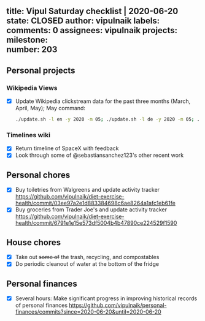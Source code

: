 title:	Vipul Saturday checklist | 2020-06-20
state:	CLOSED
author:	vipulnaik
labels:	
comments:	0
assignees:	vipulnaik
projects:	
milestone:	
number:	203
--
## Personal projects

### Wikipedia Views

- [x] Update Wikipedia clickstream data for the past three months (March, April, May); May command:

  ```bash
  ./update.sh -l en -y 2020 -m 05; ./update.sh -l de -y 2020 -m 05; ./update.sh -l es -y 2020 -m 05; ./update.sh -l fr -y 2020 -m 05; ./update.sh -l it -y 2020 -m 05; ./update.sh -l ja -y 2020 -m 05; ./update.sh -l pl -y 2020 -m 05; ./update.sh -l pt -y 2020 -m 05; ./update.sh -l ru -y 2020 -m 05; ./update.sh -l zh -y 2020 -m 05; ./update.sh -l fa -y 2020 -m 05
  ```

### Timelines wiki

- [x] Return timeline of SpaceX with feedback
- [x] Look through some of @sebastiansanchez123's other recent work

## Personal chores

- [x] Buy toiletries from Walgreens and update activity tracker https://github.com/vipulnaik/diet-exercise-health/commit/03ee97a2e1d883384698c6ae8264a1afc1eb61fe
- [x] Buy groceries from Trader Joe's and update activity tracker https://github.com/vipulnaik/diet-exercise-health/commit/6791e1e15e573df5004b4b47890ce224529f1590

## House chores

- [x] Take out ~~some of~~ the trash, recycling, and compostables
- [x] Do periodic cleanout of water at the bottom of the fridge

## Personal finances

- [x] Several hours: Make significant progress in improving historical records of personal finances https://github.com/vipulnaik/personal-finances/commits?since=2020-06-20&until=2020-06-20
